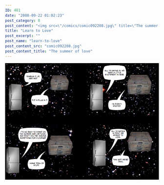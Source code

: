 ```yaml
---
ID: 481
date: "2008-09-22 01:02:23"
post_category: 0
post_content: "<img src=\"/comics/comic092208.jpg\" title=\"The summer of love\" />"
title: "Learn to Love"
post_excerpt: ""
post_name: "learn-to-love"
post_content_src: "comic092208.jpg"
post_content_title: "The summer of love"
---
```



[![The summer of love](/comics-hi-res/comic092208.jpg)](/comics-hi-res/comic092208.jpg)
